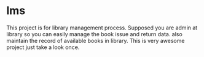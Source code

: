 # lms
This project is for library management process.
Supposed you are admin at library so you can easily manage the book issue and return data.
also maintain the record of available books in library.
This is very awesome project just take a look once.
